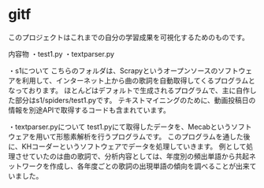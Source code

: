 # gitf

このプロジェクトはこれまでの自分の学習成果を可視化するためのものです。

内容物
・test1.py
・textparser.py


・s1について
こちらのフォルダは、Scrapyというオープンソースのソフトウェアを利用して、インターネット上から曲の歌詞を自動取得してくるプログラムとなっております。
ほとんどはデフォルトで生成されるプログラムで、主に自作した部分はs1/spiders/test1.pyです。
テキストマイニングのために、動画投稿日の情報を別途APIで取得するコードも含まれています。


・textparser.pyについて
test1.pyにて取得したデータを、Mecabというソフトウェアを用いて形態素解析を行うプログラムです。
このプログラムを通した後に、KHコーダーというソフトウェアでデータを処理していきます。
例として処理させていたのは曲の歌詞で、分析内容としては、年度別の頻出単語から共起ネットワークを作成し、各年度ごとの歌詞の出現単語の傾向を調べることが出来ていました。
